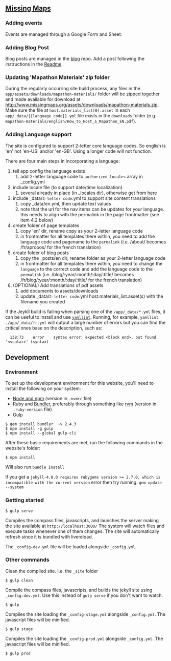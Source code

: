 ## [Missing Maps](http://www.missingmaps.org/)

### Adding events

Events are managed through a Google Form and Sheet.

### Adding Blog Post

Blog posts are managed in the [blog](https://github.com/MissingMaps/blog) repo. Add a post following the instructions in the [Readme](https://github.com/MissingMaps/blog/blob/master/README.md).

### Updating 'Mapathon Materials' zip folder

During the regularly occurring site build process, any files in the `app/assets/downloads/mapathon-materials/` folder will be zipped together and made available for download at http://www.missingmaps.org/assets/downloads/mapathon-materials.zip. Make sure the file at `host.materials_list[0].asset` in each `app/_data/{{language_code}}.yml` file exists in the `downloads` folder (e.g. `mapathon-materials/english/How_to_Host_a_Mapathon_EN.pdf`).

### Adding Language support

The site is configured to support 2-letter core language codes. So english is 'en' not 'en-US' and/or 'en-GB'. Using a longer code will not function.

There are four main steps in incorporating a language:

1. tell app config the language exists
    1. add 2-letter language code to ```authorized_locales``` array in \_config.yml
2. include locale file (to support date/time localization)
    1. several already in place (in \_locales dir), otherwise get from [here](https://github.com/svenfuchs/rails-i18n/tree/master/rails/locale)
3. include \_data/```2-letter code```.yml to support site content translations
    1. copy \_data/en.yml, then update text values
    2. note that the url for the nav items can be updates for your language. this needs to align with the permalink in the page frontmatter (see item 4.2 below)
4. create folder of page templates
    1. copy 'en' dir, rename copy as your 2-letter language code
    2. in frontmatter for all templates there within, you need to add the language code and pagename to the ```permalink``` (i.e. /about/ becomes /fr/apropos/ for the french translation)
5. create folder of blog posts
    1. copy the \_posts/en dir, rename folder as your 2-letter language code
    2. in frontmatter for all templates there within, you need to change the ```language``` to the correct code and add the language code to the ```permalink``` (i.e. /blog/:year/:month/:day/:title/ becomes /fr/blog/:year/:month/:day/:title/ for the french translation)
6. (OPTIONAL) Add translations of pdf assets
    1. add documents to assets/downloads
    2. update \_data/```2-letter code```.yml host.materials_list.asset(s) with the filename you created

If the Jeykll build is failing when parsing one of the `/app/_data/*.yml` files, it can be useful to install and use [`yamllint`](https://yamllint.readthedocs.io/en/stable/). Running, for example, `yamllint ./app/_data/fr.yml` will output a large number of errors but you can find the critical ones base on the description, such as:
```
  138:73    error    syntax error: expected <block end>, but found '<scalar>' (syntax)
```

## Development

### Environment
To set up the development environment for this website, you'll need to install the following on your system:

- [Node and npm](http://nodejs.org/) (version in `.nvmrc` file)
- Ruby and [Bundler](http://bundler.io/), preferably through something like [rvm](https://rvm.io/) (version in `.ruby-version` file)
- Gulp
```
$ gem install bundler  -v 2.4.3
$ npm install -g gulp
$ npm install --global gulp-cli
```
After these basic requirements are met, run the following commands in the website's folder:
```
$ npm install
```
Will also run `bundle install`

If you get a `jekyll-4.0.0 requires rubygems version >= 2.7.0, which is incompatible with the current version` error then try running: `gem update --system`

### Getting started

```
$ gulp serve
```
Compiles the compass files, javascripts, and launches the server making the site available at `http://localhost:3000/`
The system will watch files and execute tasks whenever one of them changes.
The site will automatically refresh since it is bundled with livereload.

The `_config-dev.yml` file will be loaded alongside `_config.yml`.

### Other commands
Clean the compiled site. I.e. the `_site` folder
```
$ gulp clean
```

Compile the compass files, javascripts, and builds the jekyll site using `_config-dev.yml`.
Use this instead of ```gulp serve``` if you don't want to watch.
```
$ gulp
```

Compiles the site loading the `_config-stage.yml` alongside `_config.yml`. The javascript files will be minified.
```
$ gulp stage
```

Compiles the site loading the `_config-prod.yml` alongside `_config.yml`. The javascript files will be minified.
```
$ gulp prod
```
